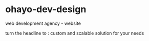 # ohayo-dev-design
web development agency - website

turn the headline to : custom and scalable solution for your needs
